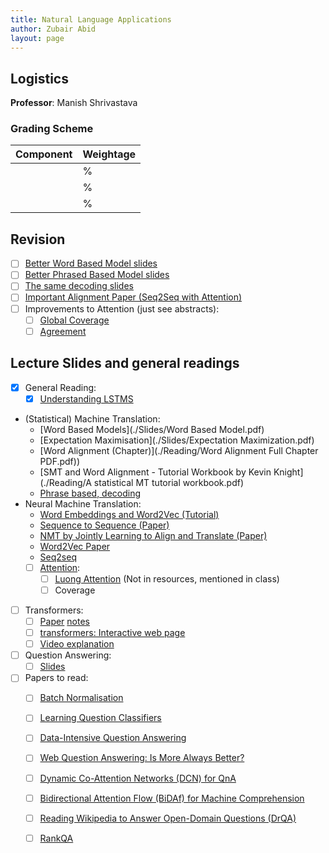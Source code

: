 ```yaml
---
title: Natural Language Applications 
author: Zubair Abid
layout: page
---
```



## Logistics

**Professor**: Manish Shrivastava

### Grading Scheme

| Component | Weightage |
|-----------|-----------|
|           | %         |
|           | %         |
|           | %         |

## Revision

- [ ] [Better Word Based Model slides](./Slides/04-word-based-models.pdf)
- [ ] [Better Phrased Based Model slides](./Slides/05-phrase-based-models.pdf)
- [ ] [The same decoding slides](./Slides/06-decoding.pdf)
- [ ] [Important Alignment Paper (Seq2Seq with Attention)](./Reading/1409.0473.pdf)
- [ ] Improvements to Attention (just see abstracts):
    - [ ] [Global Coverage](./Reading/1601.04811.pdf)
    - [ ] [Agreement](./Reading/1512.04650.pdf)

## Lecture Slides and general readings

- [X] General Reading:
    - [X] [Understanding LSTMS](https://colah.github.io/posts/2015-08-Understanding-LSTMs/)
- (Statistical) Machine Translation:
    - [Word Based Models](./Slides/Word Based Model.pdf)
    - [Expectation Maximisation](./Slides/Expectation Maximization.pdf)
    - [Word Alignment (Chapter)](./Reading/Word Alignment Full Chapter PDF.pdf))
    - [SMT and Word Alignment - Tutorial Workbook by Kevin Knight](./Reading/A statistical MT tutorial workbook.pdf)
    - [Phrase based, decoding](./Slides/06-decoding.pdf)
- Neural Machine Translation:
    - [Word Embeddings and Word2Vec (Tutorial)](./Reading/Tutorial_1__Introduction_to_Word_Representation.pdf)
    - [Sequence to Sequence (Paper)](./Reading/5346-sequence-to-sequence-learning-with-neural-networks.pdf)
    - [NMT by Jointly Learning to Align and Translate (Paper)](./Reading/1409.0473.pdf)
    - [Word2Vec Paper](./Reading/1301.3781_w2v.pdf)
    - [Seq2seq](./Slides/IASNLP2018-NMT-Part1.pdf)
    - [ ] [Attention](./Slides/IASNLP2018-NMT-Part2.pdf):
        - [ ] [Luong Attention](./Reading/1508.04025.pdf) (Not in resources, mentioned in class)
        - [ ] Coverage
- [ ] Transformers:
    - [ ] [Paper](./Reading/Attention_Is_All_You_Need.pdf) [notes](notes#attention-is-all-you-need)
    - [ ] [transformers: Interactive web page](http://jalammar.github.io/illustrated-transformer/)
    - [ ] [Video explanation](https://www.youtube.com/watch?v=iDulhoQ2pro)
- [ ] Question Answering:
    - [ ] [Slides](./Slides/QA-Overview-1.pdf)
- [ ] Papers to read:
    - [ ] [Batch Normalisation](./Reading/1502.03167.pdf)
    - [ ] [Learning Question Classifiers](./Reading/C02-1150.pdf)
    - [ ] [Data-Intensive Question Answering](./Reading/Trec2001Notebook.Feb2002Final.pdf)
    - [ ] [Web Question Answering: Is More Always Better?](./Reading/564376.564428.pdf)
    - [ ] [Dynamic Co-Attention Networks (DCN) for QnA](./Reading/1611.01604.pdf)
    - [ ] [Bidirectional Attention Flow (BiDAf) for Machine Comprehension](./Reading/1611.01603.pdf)
    - [ ] [Reading Wikipedia to Answer Open-Domain Questions (DrQA)](./Reading/1704.00051.pdf)
    - [ ] [RankQA](./Reading/RankQA_1906.03008.pdf)





